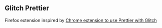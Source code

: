 ## Glitch Prettier

Firefox extension inspired by [Chrome extension to use Prettier with Glitch](https://glitch.com/~glitch-prettier-extension)
